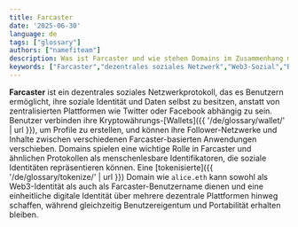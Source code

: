 ```yaml
---
title: Farcaster
date: '2025-06-30'
language: de
tags: ["glossary"]
authors: ["namefiteam"]
description: Was ist Farcaster und wie stehen Domains im Zusammenhang mit dezentralen sozialen Netzwerken?
keywords: ["Farcaster","dezentrales soziales Netzwerk","Web3-Sozial","Blockchain-Identität","soziales Protokoll"]
---
```


**Farcaster** ist ein dezentrales soziales Netzwerkprotokoll, das es Benutzern ermöglicht, ihre soziale Identität und Daten selbst zu besitzen, anstatt von zentralisierten Plattformen wie Twitter oder Facebook abhängig zu sein. Benutzer verbinden ihre Kryptowährungs-[Wallets]({{ '/de/glossary/wallet/' | url }}), um Profile zu erstellen, und können ihre Follower-Netzwerke und Inhalte zwischen verschiedenen Farcaster-basierten Anwendungen verschieben. Domains spielen eine wichtige Rolle in Farcaster und ähnlichen Protokollen als menschenlesbare Identifikatoren, die soziale Identitäten repräsentieren können. Eine [tokenisierte]({{ '/de/glossary/tokenize/' | url }}) Domain wie `alice.eth` kann sowohl als Web3-Identität als auch als Farcaster-Benutzername dienen und eine einheitliche digitale Identität über mehrere dezentrale Plattformen hinweg schaffen, während gleichzeitig Benutzereigentum und Portabilität erhalten bleiben.
